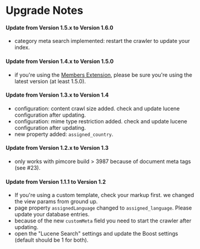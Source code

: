 # Upgrade Notes

#### Update from Version 1.5.x to Version 1.6.0
- category meta search implemented: restart the crawler to update your index.

#### Update from Version 1.4.x to Version 1.5.0
- if you're using the [Members Extension](https://github.com/dachcom-digital/pimcore-members), please be sure you're using the latest version (at least 1.5.0).

#### Update from Version 1.3.x to Version 1.4
- configuration: content crawl size added. check and update lucene configuration after updating.
- configuration: mime type restriction added. check and update lucene configuration after updating.
- new property added: `assigned_country`.

#### Update from Version 1.2.x to Version 1.3
- only works with pimcore build > 3987 because of document meta tags (see #23).

#### Update from Version 1.1.1 to Version 1.2
- If you're using a custom template, check your markup first. we changed the view params from ground up.
- page property `assignedLanguage` changed to `assigned_language`. Please update your database entries.
- because of the new `customMeta` field you need to start the crawler after updating.
- open the "Lucene Search" settings and update the Boost settings (default should be 1 for both).
